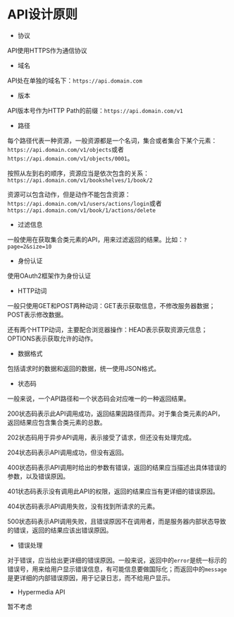 API设计原则
==========

- 协议

API使用HTTPS作为通信协议

- 域名

API处在单独的域名下：`https://api.domain.com`

- 版本

API版本号作为HTTP Path的前缀：`https://api.domain.com/v1`

- 路径

每个路径代表一种资源，一般资源都是一个名词，集合或者集合下某个元素：`https://api.domain.com/v1/objects`或者`https://api.domain.com/v1/objects/0001`。

按照从左到右的顺序，资源应当是依次包含的关系：`https://api.domain.com/v1/bookshelves/1/book/2`

资源可以包含动作，但是动作不能包含资源：`https://api.domain.com/v1/users/actions/login`或者`https://api.domain.com/v1/book/1/actions/delete`

- 过滤信息

一般使用在获取集合类元素的API，用来过滤返回的结果。比如：`?page=2&size=10`

- 身份认证

使用OAuth2框架作为身份认证

- HTTP动词

一般只使用GET和POST两种动词：GET表示获取信息，不修改服务器数据；POST表示修改数据。

还有两个HTTP动词，主要配合浏览器操作：HEAD表示获取资源元信息；OPTIONS表示获取允许的动作。

- 数据格式

包括请求时的数据和返回的数据，统一使用JSON格式。

- 状态码

一般来说，一个API路径和一个状态码会对应唯一的一种返回结果。

200状态码表示此API调用成功，返回结果因路径而异。对于集合类元素的API，返回结果应包含集合类元素的总数。

202状态码用于异步API调用，表示接受了请求，但还没有处理完成。

204状态码表示API调用成功，但没有返回。

400状态码表示API调用时给出的参数有错误，返回的结果应当描述出具体错误的参数，以及错误原因。

401状态码表示没有调用此API的权限，返回的结果应当有更详细的错误原因。

404状态码表示API调用失败，没有找到所请求的元素。

500状态码表示API调用失败，且错误原因不在调用者，而是服务器内部状态导致的错误，返回的结果应该出错误原因。

- 错误处理

对于错误，应当给出更详细的错误原因。一般来说，返回中的`error`是统一标示的错误号，用来给用户显示错误信息，有可能信息要做国际化；而返回中的`message`是更详细的内部错误原因，用于记录日志，而不给用户显示。

- Hypermedia API

暂不考虑